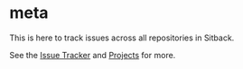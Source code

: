 # meta

This is here to track issues across all repositories in Sitback.

See the [Issue Tracker](https://github.com/Sitback/meta/issues) and [Projects](https://github.com/Sitback/meta/projects) for more.
